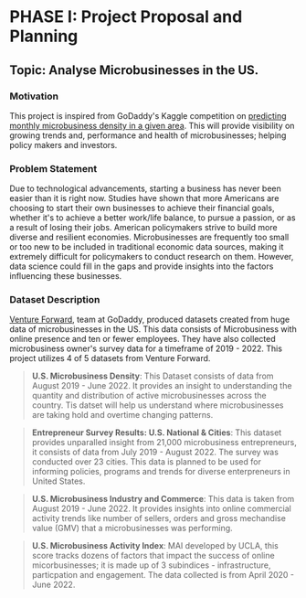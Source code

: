 # PHASE I: Project Proposal and Planning

## Topic: Analyse Microbusinesses in the US. 

### Motivation
This project is inspired from GoDaddy's Kaggle competition on [predicting monthly microbusiness density in a given area](https://www.kaggle.com/competitions/godaddy-microbusiness-density-forecasting/overview). This will provide visibility on growing trends and, performance and health of microbusinesses; helping policy makers and investors.

### Problem Statement
Due to technological advancements, starting a business has never been easier than it is right now. Studies have shown that more Americans are choosing to start their own businesses to achieve their financial goals, whether it's to achieve a better work/life balance, to pursue a passion, or as a result of losing their jobs. American policymakers strive to build more diverse and resilient economies. Microbusinesses are frequently too small or too new to be included in traditional economic data sources, making it extremely difficult for policymakers to conduct research on them. However, data science could fill in the gaps and provide insights into the factors influencing these businesses. 

### Dataset Description
[Venture Forward](https://www.godaddy.com/ventureforward/microbusiness-datahub/), team at GoDaddy, produced datasets created from huge data of microbusinesses in the US. This data consists of Microbusiness with online presence and ten or fewer employees. They have also collected microbusiness owner's survey data for a timeframe of  2019 - 2022. This project utilizes 4 of 5 datasets from Venture Forward.
>**U.S. Microbusiness Density**: This Dataset consists of data from August 2019 - June 2022. It provides an insight to understanding the quantity and distribution of active microbusinesses across the country. Tis datset will help us understand where microbusinesses are taking hold and overtime changing patterns.

>**Entrepreneur Survey Results: U.S. National & Cities**: This dataset provides unparalled insight from 21,000 microbusiness entrepreneurs, it consists of data from July 2019 - August 2022. The survey was conducted over 23 cities. This data is planned to be used for informing policies, programs and trends for diverse enterpreneurs in United States.

>**U.S. Microbusiness Industry and Commerce**: This data is taken from August 2019 - June 2022. It provides insights into online commercial activity trends like number of sellers, orders and gross mechandise value (GMV) that a microbusinesses was performing. 

>**U.S. Microbusiness Activity Index**: MAI developed by UCLA, this score tracks dozens of factors that impact the success of online micorbusinesses; it is made up of 3 subindices - infrastructure, particpation and engagement. The data collected is from April 2020 - June 2022.

